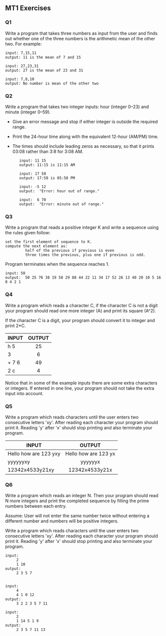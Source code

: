 
## MT1 Exercises

 ### Q1

Write a program that takes three numbers as input from the user and finds out whether one of the three numbers is the arithmetic mean of the other two. For example:

    input: 7,15,11
    output: 11 is the mean of 7 and 15

    input: 27,23,31
    output: 27 is the mean of 23 and 31

    input: 7,8,10
    output: No number is mean of the other two


 ### Q2

Write a program that takes two integer inputs:  hour (integer 0–23) and minute (integer 0–59).

   - Give an error message and stop if either integer is outside the required range.
   - Print the 24-hour time along with the equivalent 12-hour (AM/PM) time. 
   - The times should include leading zeros as necessary, so that it prints 03:08 rather than 3:8 for 3:08 AM.
        
        
            input: 11 15
            output: 11:15 is 11:15 AM

            input: 17 58
            output: 17:58 is 05:58 PM     

            input: -5 12
            output:  "Error: hour out of range."

            input:  6 70
            output:  "Error: minute out of range."
        


### Q3

Write a program that reads  a positive integer K and write a sequence using the rules given follow:
    
    set the first element of sequence to K.
    compute the next element as:
             half of the previous if previous is even
             three times the previous, plus one if previous is odd. 
                
Program terminates when the sequence reaches 1.

    input: 50 
    output:  50 25 76 38 19 58 29 88 44 22 11 34 17 52 26 13 40 20 10 5 16 8 4 2 1



### Q4

Write a program which reads a character C, if the character C is not a digit your program should read one more integer (A) and print its square (A^2). 

If the character C is a digit, your program should convert it to integer and print 2*C.

| INPUT      | OUTPUT    |         
| ---------  |:---------:| 
| h 5     | 25  | 
| 3          | 6 |
| + 7 6      | 49|
| 2 c      | 4|


Notice that in some of the example inputs there are some extra characters or integers. If entered in one line, your program should not take the extra input into account. 





### Q5

Write a program which reads characters until the user enters two consecutive letters 'xy'. After reading each character your program should print it. Reading 'y' after 'x' should stop printing and also terminate your program.


| INPUT      | OUTPUT    |         
| ---------  |:---------:| 
| Hello how are 123 yxy   | Hello how are 123 yx | 
| yyyyyyxy     | yyyyyyx| 
| 12342x4533y21xy     | 12342x4533y21x | 



###  Q6

Write a program which reads an integer N. Then your program should read N more integers and print the completed sequence by filling the prime numbers between each entry.

Assume: User will not enter the same number twice without entering a different number and numbers will be positive integers.


Write a program which reads characters until the user enters two consecutive letters 'xy'. After reading each character your program should print it. Reading 'y' after 'x' should stop printing and also terminate your program.

    input:
         2
         1 10
    output:
         2 3 5 7 
         
         
    input:
         4
         4 1 0 12
    output:
         3 2 2 3 5 7 11 

    input:
         2
         1 14 5 1 9
    output:
         2 3 5 7 11 13 

